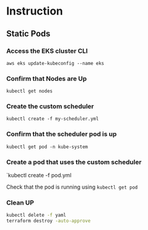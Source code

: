 # Instruction

## Static Pods

### Access the EKS cluster CLI

`aws eks update-kubeconfig --name eks`

### Confirm that Nodes are Up

`kubectl get nodes`

### Create the custom scheduler

`kubectl create -f my-scheduler.yml`

### Confirm that the scheduler pod is up

`kubectl get pod -n kube-system`

### Create a pod that uses the custom scheduler

`kubectl create -f pod.yml

Check that the pod is running using `kubectl get pod`

### Clean UP

```bash
kubectl delete -f yaml
terraform destroy -auto-approve
```
